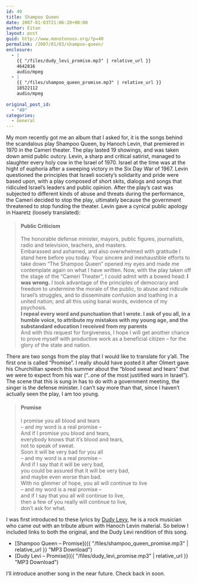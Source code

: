 ```yaml
---
id: 40
title: Shampoo Queen
date: 2007-01-03T21:06:20+00:00
author: Eitan
layout: post
guid: http://www.monotonous.org/?p=40
permalink: /2007/01/03/shampoo-queen/
enclosure:
  - |
    {{ "/files/dudy_levi_promise.mp3" | relative_url }}
    4642816
    audio/mpeg
  - |
    {{ "/files/shampoo_queen_promise.mp3" | relative_url }}
    18522112
    audio/mpeg
    
original_post_id:
  - "40"
categories:
  - General
---
```

My mom recently got me an album that I asked for, it is the songs behind the scandalous play Shampoo Queen, by Hanoch Levin, that premiered in 1970 in the Cameri theater. The play lasted 19 showings, and was taken down amid public outcry. Levin, a sharp and critical satirist, managed to slaughter every holy cow in the Israel of 1970. Israel at the time was at the hight of euphoria after a sweeping victory in the Six Day War of 1967. Levin questioned the principles that Israeli society&#8217;s solidarity and pride were based upon, with a play composed of short skits, dialogs and songs that ridiculed Israel&#8217;s leaders and public opinion. After the play&#8217;s cast was subjected to different kinds of abuse and threats during the performance, the Cameri decided to stop the play, ultimately because the government threatened to stop funding the theater. Levin gave a cynical public apology in Haaretz (loosely translated):

> #### Public Criticism
> 
> The honorable defense minister, mayors, public figures, journalists, radio and television, teachers, and masters.  
> Embarassed and ashamed, and also overwhelmed with gratitude I stand here before you today. Your sincere and inexhaustible efforts to take down &#8220;The Shampoo Queen&#8221; opened my eyes and made me contemplate again on what I have written. Now, with the play taken off the stage of the &#8220;Cameri Theater&#8221;, I could admit with a bowed head: **I was wrong.** I took advantage of the principles of democracy and freedom to undermine the morale of the public, to abuse and ridicule Israel&#8217;s struggles, and to disseminate confusion and loathing in a united nation; and all this using banal words, evidence of my psychosis.  
> **I repeal every word and punctuation that I wrote. I ask of you all, in a humble voice, to attribute my mistakes with my young age, and the substandard education I received from my parents**  
> And with this request for forgiveness, I hope I will get another chance to prove myself with productive work as a beneficial citizen &#8211; for the glory of the state and nation.

There are two songs from the play that I would like to translate for y&#8217;all. The first one is called &#8220;Promise&#8221;. I really should have posted it after Olmert gave his Churchillian speech this summer about the &#8220;blood sweat and tears&#8221; that we were to expect from his war (&#8220;..one of the most justified wars in Israel&#8221;). The scene that this is sung in has to do with a government meeting, the singer is the defense minister. I can&#8217;t say more than that, since I haven&#8217;t actually seen the play, I am too young.

> #### Promise
> 
> I promise you all blood and tears  
> &#8211; and my word is a real promise &#8211;  
> And if I promise you blood and tears,  
> everybody knows that it&#8217;s blood and tears,  
> not to speak of sweat.  
> Soon it will be very bad for you all  
> &#8211; and my word is a real promise &#8211;  
> And if I say that it will be very bad,  
> you could be assured that it will be very bad,  
> and maybe even worse than bad.  
> With no glimmer of hope, you all will continue to live  
> &#8211; and my word is a real promise &#8211;  
> and if I say that you all will continue to live,  
> then a few of you really will continue to live,  
> don&#8217;t ask for what.

I was first introduced to these lyrics by [Dudy Levy](http://www.israel-music.com/dudy_levy/), he is a rock musician who came out with an tribute album with Hanoch Levin material. So below I included links to both the original, and the Dudy Levi rendition of this song.

  * [Shampoo Queen &#8211; Promise]({{ "/files/shampoo_queen_promise.mp3" | relative_url }} "MP3 Download")
  * [Dudy Levi &#8211; Promise]({{ "/files/dudy_levi_promise.mp3" | relative_url }} "MP3 Download")

I&#8217;ll introduce another song in the near future. Check back in soon.
